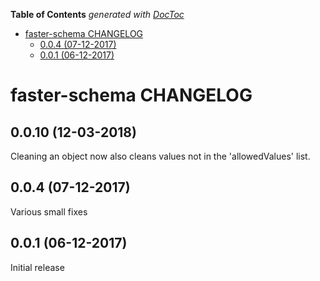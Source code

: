 <!-- START doctoc generated TOC please keep comment here to allow auto update -->
<!-- DON'T EDIT THIS SECTION, INSTEAD RE-RUN doctoc TO UPDATE -->
**Table of Contents**  *generated with [DocToc](https://github.com/thlorenz/doctoc)*

- [faster-schema CHANGELOG](#faster-schema-changelog)
  - [0.0.4 (07-12-2017)](#004-07-12-2017)
  - [0.0.1 (06-12-2017)](#001-06-12-2017)

<!-- END doctoc generated TOC please keep comment here to allow auto update -->

# faster-schema CHANGELOG

## 0.0.10 (12-03-2018)

Cleaning an object now also cleans values not in the 'allowedValues' list.

## 0.0.4 (07-12-2017)

Various small fixes

## 0.0.1 (06-12-2017)

Initial release
